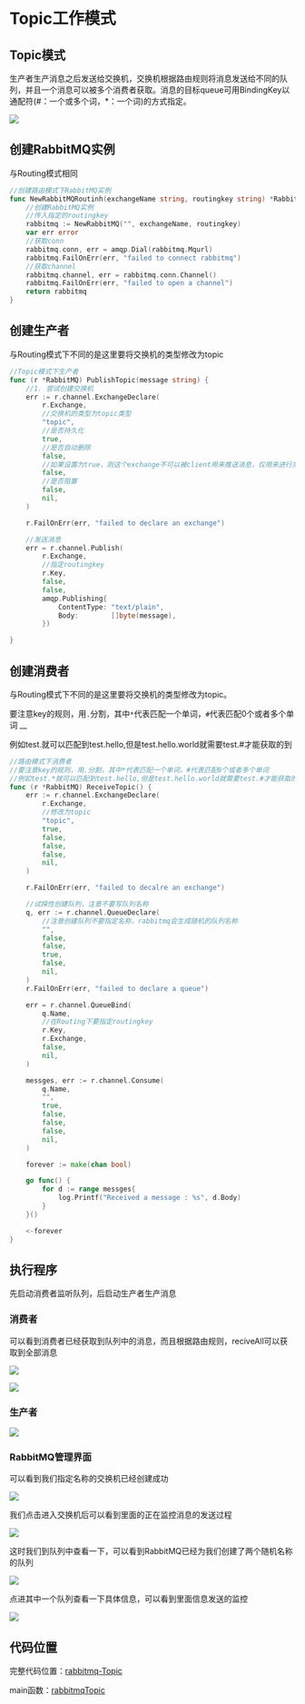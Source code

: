 # Topic工作模式

## Topic模式

生产者生产消息之后发送给交换机，交换机根据路由规则将消息发送给不同的队列，并且一个消息可以被多个消费者获取。消息的目标queue可用BindingKey以通配符\(\#：一个或多个词，\*：一个词\)的方式指定。

![](../../../.gitbook/assets/image%20%2859%29.png)

## 创建RabbitMQ实例

与Routing模式相同

```go
//创建路由模式下RabbitMQ实例
func NewRabbitMQRoutinh(exchangeName string, routingkey string) *RabbitMQ {
	//创建RabbitMQ实例
	//传入指定的routingkey
	rabbitmq := NewRabbitMQ("", exchangeName, routingkey)
	var err error
	//获取conn
	rabbitmq.conn, err = amqp.Dial(rabbitmq.Mqurl)
	rabbitmq.FailOnErr(err, "failed to connect rabbitmq")
	//获取channel
	rabbitmq.channel, err = rabbitmq.conn.Channel()
	rabbitmq.FailOnErr(err, "failed to open a channel")
	return rabbitmq
}
```

## 创建生产者

与Routing模式下不同的是这里要将交换机的类型修改为topic

```go
//Topic模式下生产者
func (r *RabbitMQ) PublishTopic(message string) {
	//1. 尝试创建交换机
	err := r.channel.ExchangeDeclare(
		r.Exchange,
		//交换机的类型为topic类型
		"topic",
		//是否持久化
		true,
		//是否自动删除
		false,
		//如果设置为true，则这个exchange不可以被client用来推送消息，仅用来进行交换机之间的绑定
		false,
		//是否阻塞
		false,
		nil,
	)

	r.FailOnErr(err, "failed to declare an exchange")

	//发送消息
	err = r.channel.Publish(
		r.Exchange,
		//指定routingkey
		r.Key,
		false,
		false,
		amqp.Publishing{
			ContentType: "text/plain",
			Body:        []byte(message),
		})

}
```

## 创建消费者

与Routing模式下不同的是这里要将交换机的类型修改为topic。

要注意key的规则，用`.`分割，其中`*`代表匹配一个单词，`#`代表匹配0个或者多个单词 __

例如test.就可以匹配到test.hello,但是test.hello.world就需要test.\#才能获取的到

```go
//路由模式下消费者
//要注意key的规则，用.分割，其中*代表匹配一个单词，#代表匹配0个或者多个单词
//例如test.*就可以匹配到test.hello,但是test.hello.world就需要test.#才能获取的到
func (r *RabbitMQ) ReceiveTopic() {
	err := r.channel.ExchangeDeclare(
		r.Exchange,
		//修改为topic
		"topic",
		true,
		false,
		false,
		false,
		nil,
	)

	r.FailOnErr(err, "failed to decalre an exchange")

	//试探性创建队列，注意不要写队列名称
	q, err := r.channel.QueueDeclare(
		//注意创建队列不要指定名称，rabbitmq会生成随机的队列名称
		"",
		false,
		false,
		true,
		false,
		nil,
	)
	r.FailOnErr(err, "failed to declare a queue")

	err = r.channel.QueueBind(
		q.Name,
		//在Routing下要指定routingkey
		r.Key,
		r.Exchange,
		false,
		nil,
	)

	messges, err := r.channel.Consume(
		q.Name,
		"",
		true,
		false,
		false,
		false,
		nil,
	)

	forever := make(chan bool)

	go func() {
		for d := range messges{
			log.Printf("Received a message : %s", d.Body)
		}
	}()

	<-forever
}
```

## 执行程序

先启动消费者监听队列，后启动生产者生产消息

### 消费者

可以看到消费者已经获取到队列中的消息，而且根据路由规则，reciveAll可以获取到全部消息

![](../../../.gitbook/assets/image%20%2858%29.png)

![](../../../.gitbook/assets/image%20%2850%29.png)

### 生产者

![](../../../.gitbook/assets/image%20%2864%29.png)

### RabbitMQ管理界面

可以看到我们指定名称的交换机已经创建成功

![](../../../.gitbook/assets/image%20%2847%29.png)

我们点击进入交换机后可以看到里面的正在监控消息的发送过程

![](../../../.gitbook/assets/image%20%2842%29.png)

这时我们到队列中查看一下，可以看到RabbitMQ已经为我们创建了两个随机名称的队列

![](../../../.gitbook/assets/image%20%2855%29.png)

点进其中一个队列查看一下具体信息，可以看到里面信息发送的监控

![](../../../.gitbook/assets/image%20%2852%29.png)

## 代码位置

完整代码位置：[rabbitmq-Topic](https://github.com/Knowledge-Precipitation-Tribe/Distributed-and-Microservices/blob/master/rabbitmq-code/common/rabbitmq-Topic.go)

main函数：[rabbitmqTopic](https://github.com/Knowledge-Precipitation-Tribe/Distributed-and-Microservices/tree/master/rabbitmq-code/rabbitmqTopic)

